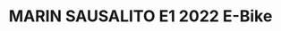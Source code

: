 ---
layout: shop-single
title: MARIN SAUSALITO E1 2022 E-Bike
id: "BI002767"
make: "MARIN SAUSALITO E1 2022 E-Bike"
model: 
brand_logo: "/globalassets/brand-logos/marin-logo-bk.png"
name: "MARIN SAUSALITO E1 2022 E-Bike"
star_rating: "0"
price_current: "$2,499.00"
price_msrp: 
price_discount: 
availability: "Only 2 Left"
description: "&#35;&#35; Marin Sausalito E1 2022 E-Bike

&#35;&#35;&#35; The Comfy Commuter Bike

Whether you're commuting to work by bike, cruising the bike paths, or you're
seeing where the gravel roads lead, you'll want a highly versatile bike to
ride on. With an E-bike, you'll be able to ride farther and conquer many of
the obstacles that once held you back. The Marin Sausalito E1 E-Bike is an
E-bike with a lot of versatility, lightweight frame, and large tires for added
comfort. It has a Series 3 aluminum frame that features internal cable
routing, a kickstand, rack and fender mounts, and integrated wiring. The
Sausalito comes with a Shimano STEPS E5000 motor and Shimano 418Wh battery.

The E1 version of the Marin Sausalito comes with a Shimano Deore 4100 10-speed
drivetrain. This includes a cassette with an ultra-wide-range 11-46T gear
range that makes climbing a breeze, even without the motor assisting. Tektro
hydraulic disc brakes provide excellent stopping power in various weather
conditions. With the Marin aluminum double-wall rims and WTB Horizon tires,
you'll have a smooth ride over any surface.

&#35;&#35;&#35; Features

  * **Series 3 aluminum frame** with internal cable routing, a kickstand, rack mounts, and fender mounts
  * **Shimano Deore 10-speed drivetrain** provides reliable shifting performance
  * **Tektro hydraulic disc brakes** offer excellent stopping power
  * **Marin aluminum double-wall rims** paired with WTB Horizon tires
  * **Shimano STEPS E5000 motor** for the pedal assistance you need on those steep hills and long rides

SPECIFICATIONS Frame | Series 3 Aluminum  
---|---  
Fork | Steel  
Rear Shock | -  
Headset | FSA No.57E  
Shifters | Shimano Deore 4100, 10-Speed  
Front Derailleur | -  
Rear Derailleur | Shimano Deore 4100  
Crankset | Shimano, Aluminum, 44T  
Bottom Bracket | -  
Chain | KMC X10E E-Bike Specific  
Cassette | Shimano Deore 11-46T  
Brakes | Tektro HD-M275 Hydraulic  
Wheelset | Marin Aluminum Double Wall Rims, Forged Alloy hubs  
Tires | WTB Horizon, 650b x 47mm, Wire Bead  
Handlebar | Marin Mini Riser Alloy  
Stem | Marin Alloy  
Grips/Bar Tape | Marin Adventure  
Seatpost | Marin Alloy, 30.9mm  
Seatclamp | Single-Bolt  
Saddle | Marin City Plush  
Intended Use | Commuter, Bike Path, Adventure  
Motor | Shimano STEPS E5000 System  
Battery | Shimano BT8014, 418Wh  
Display | Shimano  
  
_Note: Components are subject to change without notice._

![Geo Chart
Image](//cdn.thinglink.me/api/image/700069498757054465/1024/10/none&#35;tl-700069498757054465;')

  * METRIC
  * INCH

Marin Sausalito Size | Small | Medium | Large | Extra Large  
---|---|---|---|---  
A: Seat Tube Length | 430 | 480 | 520 | 558  
B: Effective Top Tube | 549 | 582 | 610 | 633  
C: Stack | 590 | 618 | 646 | 674  
D: Reach | 380 | 405 | 425 | 440  
E: BB Height | 297 | 297 | 297 | 297  
F: BB Drop | 45 | 45 | 45 | 45  
G: Head Tube Length | 120 | 150 | 180 | 210  
H: Head Tube Angle | 69.5 ° | 69.5 ° | 69.5 ° | 69.5 °  
I: Seat Tube Angle | 74 ° | 74 ° | 74 ° | 74 °  
J: Standover Height | 679 | 718 | 748 | 785  
K: Chainstay Length | 455 | 455 | 455 | 455  
L: Wheelbase | 1083 | 1119 | 1149 | 1175  
Crank Arm Length | 170 mm | 170 mm | 175 mm | 175 mm  
Stem Length | 45 mm | 45 mm | 45 mm | 45 mm  
Handlebar Width | 720 mm | 740 mm | 740 mm | 740 mm  
  
Marin Sausalito Size | Small | Medium | Large | Extra Large  
---|---|---|---|---  
A: Seat Tube Length | 16.9 | 18.9 | 20.5 | 22.0  
B: Effective Top Tube | 21.6 | 22.9 | 24.0 | 24.9  
C: Stack | 23.2 | 24.3 | 25.4 | 26.5  
D: Reach | 15.0 | 15.9 | 16.7 | 17.3  
E: BB Height | 11.7 | 11.7 | 11.7 | 11.7  
F: BB Drop | 1.8 | 1.8 | 1.8 | 1.8  
G: Head Tube Length | 4.7 | 5.9 | 7.1 | 8.3  
H: Head Tube Angle | 69.5 ° | 69.5 ° | 69.5 ° | 69.5 °  
I: Seat Tube Angle | 74.0 ° | 74.0 ° | 74.0 ° | 74.0 °  
J: Standover Height | 26.7 | 28.3 | 29.4 | 30.9  
K: Chainstay Length | 17.9 | 17.9 | 17.9 | 17.9  
L: Wheelbase | 42.6 | 44.1 | 45.2 | 46.3  
Crank Arm Length | 170 mm | 170 mm | 175 mm | 175 mm  
Stem Length | 45 mm | 45 mm | 45 mm | 45 mm  
Handlebar Width | 720 mm | 740 mm | 740 mm | 740 mm

"
meta_description: "Marin Sausalito E1 2022 EBike  The Comfy Commuter Bike  Whether youre commuting to work by bike cruising the bike paths or youre seeing where the gravel roads lead youll want a highly versatile bike to ride on. With an Ebike youll be able to ride farther and conquer many of the obstacles that once held you back. The Marin Sausalito E1 EBike is an Ebike with a lot of versatility lightweight frame and large tires for added comfort."
meta_keywords: "BI002767, MARIN SAUSALITO E1 2022 E-Bike, Marin Bikes, Electric Commuter Bikes"
og_description: 
og_title: 
og_type: 
og_url: 
og_image: 
og_audio: 
og_determiner: 
og_locale: 
og_locale_alternate: 
og_site_name: 
og_video: 
og_image_secure_url: 
og_image_type: 
og_image_width: 
og_image_height: 
og_image_alt: 
og_video_secure_url: 
og_video_type: 
og_video_width: 
og_video_height: 
og_audio_secure_url: 
og_audio_type: 
twitter_card: 
twitter_site: 
twitter_creator: 
twitter_image: 
twitter_title: 

---